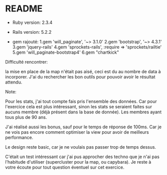 # README

* Ruby version: 2.3.4

* Rails version: 5.2.2

* gem rajouté:
1.gem 'will_paginate', '~> 3.1.0'
2.gem 'bootstrap', '~> 4.3.1'
3.gem 'jquery-rails'
4.gem 'sprockets-rails', :require => 'sprockets/railtie'
5.gem 'will_paginate-bootstrap4'
6.gem "chartkick"

Difficulté rencontrer:

la mise en place de la map n'était pas aisé, ceci est du au nombre de data à incorporer.
J'ai du rechercher les bon outils pour pouvoir avoir le résultat attendu.


Note:

Pour les stats, j'ai tout compte fais pris l'ensemble des données. Car pour l'exercice
cela est plus intéressant, sinon les stats se seraient faites sur aucuns membre (déjà présent
dans la base de donnée). Les membres ayant tous plus de 90 ans.

J'ai réalisé aussi les bonus, sauf pour le temps de réponse de 100ms. Car je ne vois pas
encore comment optimiser la view pour avoir de meilleurs performance.

Le design reste basic, car je ne voulais pas passer trop de temps dessus.

C'était un test intéressant car j'ai pus approcher des techno que je n'ai pas
l'habitude d'utiliser (supercluster pour la map, ou capybara).
Je reste à votre écoute pour tout question éventuel sur cet exercice.
